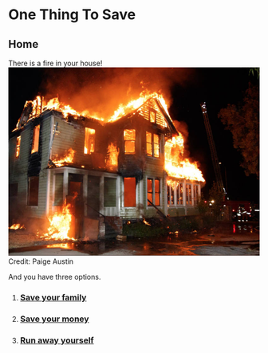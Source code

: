 # One Thing To Save 
## Home

There is a fire in your house!  
![fire](images/fire.jpg)  
Credit: Paige Austin

And you have three options.
1. ### [Save your family](save-your-family/family.md)
2. ### [Save your money](save-your-money/your-money.md)
3. ### [Run away yourself](run-away/yourself.md)